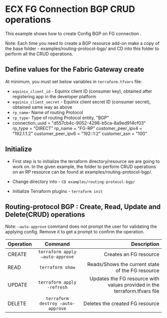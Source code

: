# ECX FG Connection BGP CRUD operations
This example shows how to create Config BGP on FG connection .

Note: Each time you need to create a BGP resource add-on
make a copy of the base folder - examples/routing-protocol-bgp/ and CD into this folder to perform all the CRUD operations.

## Define values for the Fabric Gateway create
At minimum, you must set below variables in `terraform.tfvars` file:
- `equinix_client_id` - Equinix client ID (consumer key), obtained after
  registering app in the developer platform
- `equinix_client_secret` - Equinix client secret ID (consumer secret),
  obtained same way as above
- `rp_name`- Name of routing Protocol
- `rp_type`- Type of routing Protocol entity, "BGP"
- connection_uuid = "d557cb4c-9052-4298-b5ca-8a9ed914cf03"
  rp_type = "DIRECT"
  rp_name = "FG-RP"
  customer_peer_ipv4 = "192.1.1.2"
  customer_peer_ipv6 = "192::1:2"
  customer_asn = "100"

## Initialize
- First step is to initialize the terraform directory/resource we are going to work on.
  In the given example, the folder to perform CRUD operations on an RP resource can be found at examples/routing-protocol-bgp/.

- Change directory into - `CD examples/routing-protocol-bgp/`
- Initialize Terraform plugins - `terraform init`

## Routing-protocol BGP : Create, Read, Update and Delete(CRUD) operations
Note: `–auto-approve` command does not prompt the user for validating the applying config. Remove it to get a prompt to confirm the operation.

| Operation |              Command              |                                                               Description |
|:----------|:---------------------------------:|--------------------------------------------------------------------------:|
| CREATE    |  `terraform apply –auto-approve`  |                                                    Creates an FG resource |
| READ      |         `terraform show`          |                          Reads/Shows the current state of the FG resource |
| UPDATE    |    `terraform apply -refresh`     | Updates the FG resource with values provided in the terraform.tfvars file |
| DELETE    | `terraform destroy –auto-approve` |                                           Deletes the created FG resource |